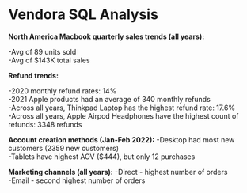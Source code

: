 # Vendora SQL Analysis

**North America Macbook quarterly sales trends (all years):**

-Avg of 89 units sold <br>
-Avg of $143K total sales

**Refund trends:**

-2020 monthly refund rates: 14% <br>
-2021 Apple products had an average of 340 monthly refunds<br>
-Across all years, Thinkpad Laptop has the highest refund rate: 17.6% <br>
-Across all years, Apple Airpod Headphones have the highest count of refunds: 3348 refunds

**Account creation methods (Jan-Feb 2022):**
-Desktop had most new customers (2359 new customers)<br>
-Tablets have highest AOV ($444), but only 12 purchases <br>

**Marketing channels (all years):**
-Direct - highest number of orders <br>
-Email - second highest number of orders
